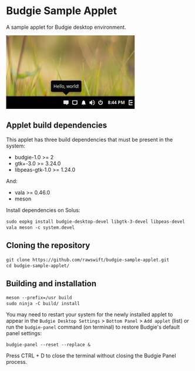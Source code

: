 # Budgie Sample Applet

A sample applet for Budgie desktop environment.

![sample_screenshot](https://raw.githubusercontent.com/rawswift/budgie-sample-applet/master/.github/screenshots/Sample.png)

## Applet build dependencies

This applet has three build dependencies that must be present in the system:

- budgie-1.0 >= 2
- gtk+-3.0 >= 3.24.0
- libpeas-gtk-1.0 >= 1.24.0

And:

- vala >= 0.46.0
- meson

Install dependencies on Solus:

    sudo eopkg install budgie-desktop-devel libgtk-3-devel libpeas-devel vala meson -c system.devel

## Cloning the repository

    git clone https://github.com/rawswift/budgie-sample-applet.git
    cd budgie-sample-applet/

## Building and installation

    meson --prefix=/usr build
    sudo ninja -C build/ install

You may need to restart your system for the newly installed applet to appear in the `Budgie Desktop Settings` > `Bottom Panel` > `Add applet` (list) or run the `budgie-panel` command (on terminal) to restore Budgie's default panel settings:

    budgie-panel --reset --replace &

Press CTRL + D to close the terminal without closing the Budgie Panel process.
